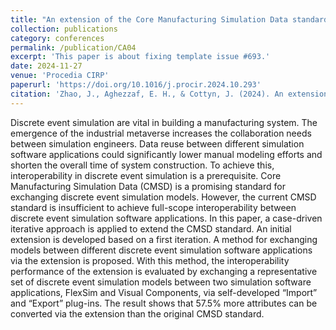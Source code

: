 ```yaml
---
title: "An extension of the Core Manufacturing Simulation Data standard to enhance the interoperability for discrete event simulation"
collection: publications
category: conferences
permalink: /publication/CA04
excerpt: 'This paper is about fixing template issue #693.'
date: 2024-11-27
venue: 'Procedia CIRP'
paperurl: 'https://doi.org/10.1016/j.procir.2024.10.293'
citation: 'Zhao, J., Aghezzaf, E. H., & Cottyn, J. (2024). An extension of the Core Manufacturing Simulation Data standard to enhance the interoperability for discrete event simulation. Procedia CIRP, 130, 1632-1637.'
---
```


Discrete event simulation are vital in building a manufacturing system. The emergence of the industrial metaverse increases the collaboration needs between simulation engineers. Data reuse between different simulation software applications could significantly lower manual modeling efforts and shorten the overall time of system construction. To achieve this, interoperability in discrete event simulation is a prerequisite. Core Manufacturing Simulation Data (CMSD) is a promising standard for exchanging discrete event simulation models. However, the current CMSD standard is insufficient to achieve full-scope interoperability between discrete event simulation software applications. In this paper, a case-driven iterative approach is applied to extend the CMSD standard. An initial extension is developed based on a first iteration. A method for exchanging models between different discrete event simulation software applications via the extension is proposed. With this method, the interoperability performance of the extension is evaluated by exchanging a representative set of discrete event simulation models between two simulation software applications, FlexSim and Visual Components, via self-developed “Import” and “Export” plug-ins. The result shows that 57.5% more attributes can be converted via the extension than the original CMSD standard.
